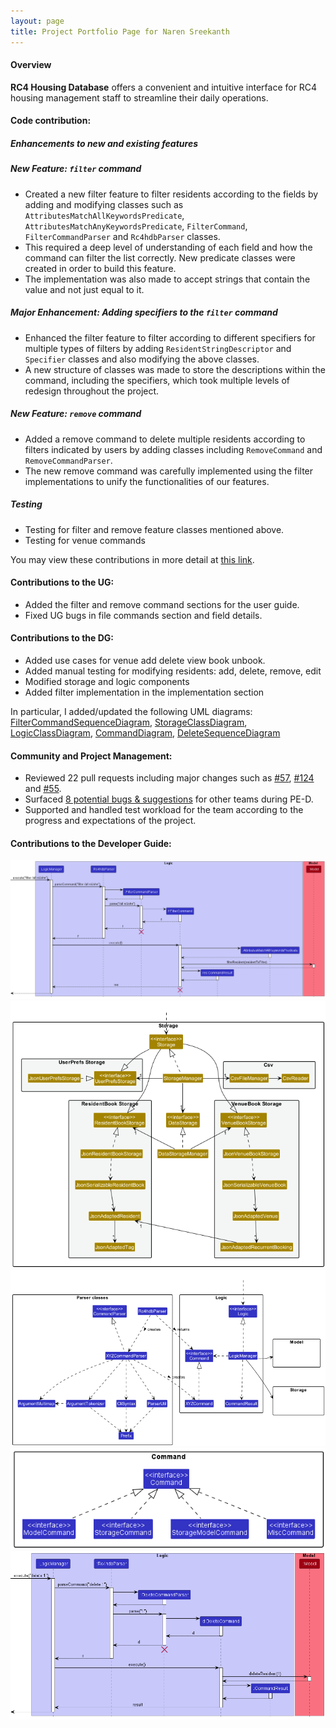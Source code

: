 ```yaml
---
layout: page
title: Project Portfolio Page for Naren Sreekanth
---
```

#### Overview
**RC4 Housing Database** offers a convenient and intuitive interface for RC4 housing management staff to streamline their daily operations.
#### Code contribution:
##### Enhancements to new and existing features
##### New Feature: `filter` command
- Created a new filter feature to filter residents according to the fields by adding and modifying classes such as `AttributesMatchAllKeywordsPredicate`, `AttributesMatchAnyKeywordsPredicate`, `FilterCommand`, `FilterCommandParser` and `Rc4hdbParser` classes.
- This required a deep level of understanding of each field and how the command can filter the list correctly. New predicate classes were created in order to build this feature. 
- The implementation was also made to accept strings that contain the value and not just equal to it. <br>
##### Major Enhancement: Adding specifiers to the `filter` command
- Enhanced the filter feature to filter according to different specifiers for multiple types of filters by adding `ResidentStringDescriptor` and `Specifier` classes and also modifying the above classes.
- A new structure of classes was made to store the descriptions within the command, including the specifiers, which took multiple levels of redesign throughout the project. <br>
##### New Feature: `remove` command
- Added a remove command to delete multiple residents according to filters indicated by users by adding classes including `RemoveCommand` and `RemoveCommandParser`.
- The new remove command was carefully implemented using the filter implementations to unify the functionalities of our features.
##### Testing
- Testing for filter and remove feature classes mentioned above.
- Testing for venue commands

You may view these contributions in more detail at [this link](https://nus-cs2103-ay2223s1.github.io/tp-dashboard/?search=nareus&breakdown=true).
#### Contributions to the UG:
- Added the filter and remove command sections for the user guide.
- Fixed UG bugs in file commands section and field details.
#### Contributions to the DG:
- Added use cases for venue add delete view book unbook.
- Added manual testing for modifying residents: add, delete, remove, edit
- Modified storage and logic components
- Added filter implementation in the implementation section

In particular, I added/updated the following UML diagrams:
[FilterCommandSequenceDiagram](../images/FilterCommandSequenceDiagram.png), 
[StorageClassDiagram](../images/StorageClassDiagram.png), [LogicClassDiagram](../images/LogicClassDiagram.png), 
[CommandDiagram](../images/CommandDiagram.png), [DeleteSequenceDiagram](../images/DeleteSequenceDiagram.png)
#### Community and Project Management: 
- Reviewed 22 pull requests including major changes such as [#57](https://github.com/AY2223S1-CS2103T-W12-3/tp/pull/57), [#124](https://github.com/AY2223S1-CS2103T-W12-3/tp/pull/124) and [#55](https://github.com/AY2223S1-CS2103T-W12-3/tp/pull/55). 
- Surfaced [8 potential bugs & suggestions](https://github.com/nareus/ped/issues) for other teams during PE-D.
- Supported and handled test workload for the team according to the progress and expectations of the project.

#### Contributions to the Developer Guide:
![](../images/FilterCommandSequenceDiagram.png)
![](../images/StorageClassDiagram.png)
![](../images/LogicClassDiagram.png)
![](../images/CommandDiagram.png)
![](../images/DeleteSequenceDiagram.png)
